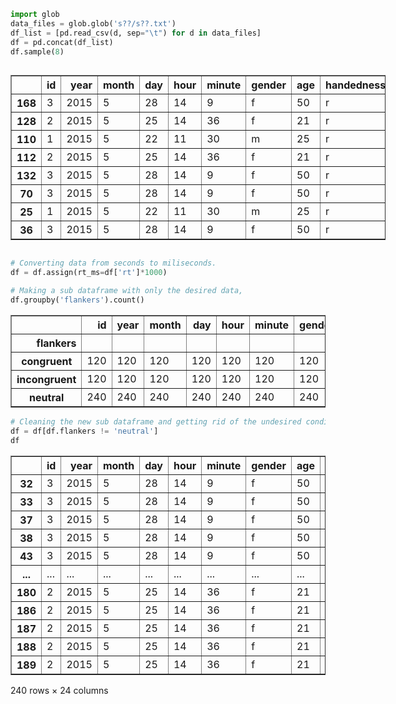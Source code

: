 ```python
import glob
data_files = glob.glob('s??/s??.txt')
df_list = [pd.read_csv(d, sep="\t") for d in data_files]
df = pd.concat(df_list)
df.sample(8)
```




<div>
<style scoped>
    .dataframe tbody tr th:only-of-type {
        vertical-align: middle;
    }

    .dataframe tbody tr th {
        vertical-align: top;
    }

    .dataframe thead th {
        text-align: right;
    }
</style>
<div style="width:600px; overflow-y:scroll; overflow-x:hidden !important;">
<table border="1" class="dataframe">
  <thead>
    <tr style="text-align: right;">
      <th></th>
      <th>id</th>
      <th>year</th>
      <th>month</th>
      <th>day</th>
      <th>hour</th>
      <th>minute</th>
      <th>gender</th>
      <th>age</th>
      <th>handedness</th>
      <th>wait</th>
      <th>block</th>
      <th>trial</th>
      <th>target_location</th>
      <th>target</th>
      <th>flankers</th>
      <th>rt</th>
      <th>response</th>
      <th>error</th>
      <th>pre_target_response</th>
      <th>ITI_response</th>
      <th>target_on_error</th>
    </tr>
  </thead>
  <tbody>
    <tr>
      <th>168</th>
      <td>3</td>
      <td>2015</td>
      <td>5</td>
      <td>28</td>
      <td>14</td>
      <td>9</td>
      <td>f</td>
      <td>50</td>
      <td>r</td>
      <td>6.539</td>
      <td>5</td>
      <td>9</td>
      <td>up</td>
      <td>black</td>
      <td>neutral</td>
      <td>0.377</td>
      <td>white</td>
      <td>False</td>
      <td>False</td>
      <td>False</td>
      <td>0.024</td>
    </tr>
    <tr>
      <th>128</th>
      <td>2</td>
      <td>2015</td>
      <td>5</td>
      <td>25</td>
      <td>14</td>
      <td>36</td>
      <td>f</td>
      <td>21</td>
      <td>r</td>
      <td>2.156</td>
      <td>4</td>
      <td>1</td>
      <td>right</td>
      <td>black</td>
      <td>neutral</td>
      <td>0.442</td>
      <td>black</td>
      <td>True</td>
      <td>False</td>
      <td>False</td>
      <td>0.024</td>
    </tr>
    <tr>
      <th>110</th>
      <td>1</td>
      <td>2015</td>
      <td>5</td>
      <td>22</td>
      <td>11</td>
      <td>30</td>
      <td>m</td>
      <td>25</td>
      <td>r</td>
      <td>1.392</td>
      <td>3</td>
      <td>15</td>
      <td>down</td>
      <td>white</td>
      <td>congruent</td>
      <td>0.378</td>
      <td>white</td>
      <td>True</td>
      <td>False</td>
      <td>False</td>
      <td>0.024</td>
    </tr>
    <tr>
      <th>112</th>
      <td>2</td>
      <td>2015</td>
      <td>5</td>
      <td>25</td>
      <td>14</td>
      <td>36</td>
      <td>f</td>
      <td>21</td>
      <td>r</td>
      <td>12.508</td>
      <td>3</td>
      <td>17</td>
      <td>right</td>
      <td>white</td>
      <td>incongruent</td>
      <td>0.475</td>
      <td>black</td>
      <td>False</td>
      <td>False</td>
      <td>False</td>
      <td>0.024</td>
    </tr>
    <tr>
      <th>132</th>
      <td>3</td>
      <td>2015</td>
      <td>5</td>
      <td>28</td>
      <td>14</td>
      <td>9</td>
      <td>f</td>
      <td>50</td>
      <td>r</td>
      <td>1.631</td>
      <td>4</td>
      <td>5</td>
      <td>down</td>
      <td>black</td>
      <td>incongruent</td>
      <td>0.501</td>
      <td>black</td>
      <td>True</td>
      <td>False</td>
      <td>False</td>
      <td>0.023</td>
    </tr>
    <tr>
      <th>70</th>
      <td>3</td>
      <td>2015</td>
      <td>5</td>
      <td>28</td>
      <td>14</td>
      <td>9</td>
      <td>f</td>
      <td>50</td>
      <td>r</td>
      <td>3.511</td>
      <td>2</td>
      <td>7</td>
      <td>left</td>
      <td>white</td>
      <td>incongruent</td>
      <td>0.586</td>
      <td>white</td>
      <td>True</td>
      <td>False</td>
      <td>False</td>
      <td>0.023</td>
    </tr>
    <tr>
      <th>25</th>
      <td>1</td>
      <td>2015</td>
      <td>5</td>
      <td>22</td>
      <td>11</td>
      <td>30</td>
      <td>m</td>
      <td>25</td>
      <td>r</td>
      <td>3.240</td>
      <td>practice</td>
      <td>26</td>
      <td>up</td>
      <td>white</td>
      <td>congruent</td>
      <td>0.425</td>
      <td>white</td>
      <td>True</td>
      <td>False</td>
      <td>False</td>
      <td>0.023</td>
    </tr>
    <tr>
      <th>36</th>
      <td>3</td>
      <td>2015</td>
      <td>5</td>
      <td>28</td>
      <td>14</td>
      <td>9</td>
      <td>f</td>
      <td>50</td>
      <td>r</td>
      <td>2.684</td>
      <td>1</td>
      <td>5</td>
      <td>right</td>
      <td>black</td>
      <td>neutral</td>
      <td>0.436</td>
      <td>black</td>
      <td>True</td>
      <td>False</td>
      <td>False</td>
      <td>0.024</td>
    </tr>
  </tbody>
</table>
</div>
</div>



```python
# Converting data from seconds to miliseconds.
df = df.assign(rt_ms=df['rt']*1000)
```


```python
# Making a sub dataframe with only the desired data,
df.groupby('flankers').count()
```




<div>
<style scoped>
    .dataframe tbody tr th:only-of-type {
        vertical-align: middle;
    }

    .dataframe tbody tr th {
        vertical-align: top;
    }

    .dataframe thead th {
        text-align: right;
    }
</style>
<table border="1" class="dataframe">
  <thead>
    <tr style="text-align: right;">
      <th></th>
      <th>id</th>
      <th>year</th>
      <th>month</th>
      <th>day</th>
      <th>hour</th>
      <th>minute</th>
      <th>gender</th>
      <th>age</th>
      <th>handedness</th>
      <th>wait</th>
      <th>block</th>
      <th>trial</th>
      <th>target_location</th>
      <th>target</th>
      <th>rt</th>
      <th>response</th>
      <th>error</th>
      <th>pre_target_response</th>
      <th>ITI_response</th>
      <th>target_on_error</th>
      <th>rt_ms</th>
      <th>log_rt</th>
      <th>rt_inv</th>
    </tr>
    <tr>
      <th>flankers</th>
      <th></th>
      <th></th>
      <th></th>
      <th></th>
      <th></th>
      <th></th>
      <th></th>
      <th></th>
      <th></th>
      <th></th>
      <th></th>
      <th></th>
      <th></th>
      <th></th>
      <th></th>
      <th></th>
      <th></th>
      <th></th>
      <th></th>
      <th></th>
      <th></th>
      <th></th>
      <th></th>
    </tr>
  </thead>
  <tbody>
    <tr>
      <th>congruent</th>
      <td>120</td>
      <td>120</td>
      <td>120</td>
      <td>120</td>
      <td>120</td>
      <td>120</td>
      <td>120</td>
      <td>120</td>
      <td>120</td>
      <td>120</td>
      <td>120</td>
      <td>120</td>
      <td>120</td>
      <td>120</td>
      <td>120</td>
      <td>120</td>
      <td>120</td>
      <td>120</td>
      <td>120</td>
      <td>120</td>
      <td>120</td>
      <td>120</td>
      <td>120</td>
    </tr>
    <tr>
      <th>incongruent</th>
      <td>120</td>
      <td>120</td>
      <td>120</td>
      <td>120</td>
      <td>120</td>
      <td>120</td>
      <td>120</td>
      <td>120</td>
      <td>120</td>
      <td>120</td>
      <td>120</td>
      <td>120</td>
      <td>120</td>
      <td>120</td>
      <td>120</td>
      <td>120</td>
      <td>120</td>
      <td>120</td>
      <td>120</td>
      <td>120</td>
      <td>120</td>
      <td>120</td>
      <td>120</td>
    </tr>
    <tr>
      <th>neutral</th>
      <td>240</td>
      <td>240</td>
      <td>240</td>
      <td>240</td>
      <td>240</td>
      <td>240</td>
      <td>240</td>
      <td>240</td>
      <td>240</td>
      <td>240</td>
      <td>240</td>
      <td>240</td>
      <td>240</td>
      <td>240</td>
      <td>240</td>
      <td>240</td>
      <td>240</td>
      <td>240</td>
      <td>240</td>
      <td>240</td>
      <td>240</td>
      <td>240</td>
      <td>240</td>
    </tr>
  </tbody>
</table>
</div>




```python
# Cleaning the new sub dataframe and getting rid of the undesired condition.
df = df[df.flankers != 'neutral']
df
```




<div>
<style scoped>
    .dataframe tbody tr th:only-of-type {
        vertical-align: middle;
    }

    .dataframe tbody tr th {
        vertical-align: top;
    }

    .dataframe thead th {
        text-align: right;
    }
</style>
<table border="1" class="dataframe">
  <thead>
    <tr style="text-align: right;">
      <th></th>
      <th>id</th>
      <th>year</th>
      <th>month</th>
      <th>day</th>
      <th>hour</th>
      <th>minute</th>
      <th>gender</th>
      <th>age</th>
      <th>handedness</th>
      <th>wait</th>
      <th>block</th>
      <th>trial</th>
      <th>target_location</th>
      <th>target</th>
      <th>flankers</th>
      <th>rt</th>
      <th>response</th>
      <th>error</th>
      <th>pre_target_response</th>
      <th>ITI_response</th>
      <th>target_on_error</th>
      <th>rt_ms</th>
      <th>log_rt</th>
      <th>rt_inv</th>
    </tr>
  </thead>
  <tbody>
    <tr>
      <th>32</th>
      <td>3</td>
      <td>2015</td>
      <td>5</td>
      <td>28</td>
      <td>14</td>
      <td>9</td>
      <td>f</td>
      <td>50</td>
      <td>r</td>
      <td>2.684</td>
      <td>1</td>
      <td>1</td>
      <td>down</td>
      <td>white</td>
      <td>incongruent</td>
      <td>0.480</td>
      <td>white</td>
      <td>True</td>
      <td>False</td>
      <td>False</td>
      <td>0.023</td>
      <td>480.0</td>
      <td>6.173786</td>
      <td>2.083333</td>
    </tr>
    <tr>
      <th>33</th>
      <td>3</td>
      <td>2015</td>
      <td>5</td>
      <td>28</td>
      <td>14</td>
      <td>9</td>
      <td>f</td>
      <td>50</td>
      <td>r</td>
      <td>2.684</td>
      <td>1</td>
      <td>2</td>
      <td>left</td>
      <td>black</td>
      <td>incongruent</td>
      <td>0.481</td>
      <td>white</td>
      <td>False</td>
      <td>False</td>
      <td>False</td>
      <td>0.024</td>
      <td>481.0</td>
      <td>6.175867</td>
      <td>2.079002</td>
    </tr>
    <tr>
      <th>37</th>
      <td>3</td>
      <td>2015</td>
      <td>5</td>
      <td>28</td>
      <td>14</td>
      <td>9</td>
      <td>f</td>
      <td>50</td>
      <td>r</td>
      <td>2.684</td>
      <td>1</td>
      <td>6</td>
      <td>up</td>
      <td>black</td>
      <td>incongruent</td>
      <td>0.483</td>
      <td>black</td>
      <td>True</td>
      <td>False</td>
      <td>False</td>
      <td>0.022</td>
      <td>483.0</td>
      <td>6.180017</td>
      <td>2.070393</td>
    </tr>
    <tr>
      <th>38</th>
      <td>3</td>
      <td>2015</td>
      <td>5</td>
      <td>28</td>
      <td>14</td>
      <td>9</td>
      <td>f</td>
      <td>50</td>
      <td>r</td>
      <td>2.684</td>
      <td>1</td>
      <td>7</td>
      <td>right</td>
      <td>white</td>
      <td>congruent</td>
      <td>0.390</td>
      <td>white</td>
      <td>True</td>
      <td>False</td>
      <td>False</td>
      <td>0.023</td>
      <td>390.0</td>
      <td>5.966147</td>
      <td>2.564103</td>
    </tr>
    <tr>
      <th>43</th>
      <td>3</td>
      <td>2015</td>
      <td>5</td>
      <td>28</td>
      <td>14</td>
      <td>9</td>
      <td>f</td>
      <td>50</td>
      <td>r</td>
      <td>2.684</td>
      <td>1</td>
      <td>12</td>
      <td>left</td>
      <td>white</td>
      <td>incongruent</td>
      <td>0.538</td>
      <td>white</td>
      <td>True</td>
      <td>False</td>
      <td>False</td>
      <td>0.023</td>
      <td>538.0</td>
      <td>6.287859</td>
      <td>1.858736</td>
    </tr>
    <tr>
      <th>...</th>
      <td>...</td>
      <td>...</td>
      <td>...</td>
      <td>...</td>
      <td>...</td>
      <td>...</td>
      <td>...</td>
      <td>...</td>
      <td>...</td>
      <td>...</td>
      <td>...</td>
      <td>...</td>
      <td>...</td>
      <td>...</td>
      <td>...</td>
      <td>...</td>
      <td>...</td>
      <td>...</td>
      <td>...</td>
      <td>...</td>
      <td>...</td>
      <td>...</td>
      <td>...</td>
      <td>...</td>
    </tr>
    <tr>
      <th>180</th>
      <td>2</td>
      <td>2015</td>
      <td>5</td>
      <td>25</td>
      <td>14</td>
      <td>36</td>
      <td>f</td>
      <td>21</td>
      <td>r</td>
      <td>3.096</td>
      <td>5</td>
      <td>21</td>
      <td>down</td>
      <td>white</td>
      <td>incongruent</td>
      <td>0.836</td>
      <td>white</td>
      <td>True</td>
      <td>False</td>
      <td>False</td>
      <td>0.024</td>
      <td>836.0</td>
      <td>6.728629</td>
      <td>1.196172</td>
    </tr>
    <tr>
      <th>186</th>
      <td>2</td>
      <td>2015</td>
      <td>5</td>
      <td>25</td>
      <td>14</td>
      <td>36</td>
      <td>f</td>
      <td>21</td>
      <td>r</td>
      <td>3.096</td>
      <td>5</td>
      <td>27</td>
      <td>down</td>
      <td>white</td>
      <td>congruent</td>
      <td>0.416</td>
      <td>white</td>
      <td>True</td>
      <td>False</td>
      <td>False</td>
      <td>0.024</td>
      <td>416.0</td>
      <td>6.030685</td>
      <td>2.403846</td>
    </tr>
    <tr>
      <th>187</th>
      <td>2</td>
      <td>2015</td>
      <td>5</td>
      <td>25</td>
      <td>14</td>
      <td>36</td>
      <td>f</td>
      <td>21</td>
      <td>r</td>
      <td>3.096</td>
      <td>5</td>
      <td>28</td>
      <td>left</td>
      <td>white</td>
      <td>congruent</td>
      <td>0.416</td>
      <td>white</td>
      <td>True</td>
      <td>False</td>
      <td>False</td>
      <td>0.024</td>
      <td>416.0</td>
      <td>6.030685</td>
      <td>2.403846</td>
    </tr>
    <tr>
      <th>188</th>
      <td>2</td>
      <td>2015</td>
      <td>5</td>
      <td>25</td>
      <td>14</td>
      <td>36</td>
      <td>f</td>
      <td>21</td>
      <td>r</td>
      <td>3.096</td>
      <td>5</td>
      <td>29</td>
      <td>right</td>
      <td>white</td>
      <td>congruent</td>
      <td>0.408</td>
      <td>white</td>
      <td>True</td>
      <td>False</td>
      <td>False</td>
      <td>0.024</td>
      <td>408.0</td>
      <td>6.011267</td>
      <td>2.450980</td>
    </tr>
    <tr>
      <th>189</th>
      <td>2</td>
      <td>2015</td>
      <td>5</td>
      <td>25</td>
      <td>14</td>
      <td>36</td>
      <td>f</td>
      <td>21</td>
      <td>r</td>
      <td>3.096</td>
      <td>5</td>
      <td>30</td>
      <td>up</td>
      <td>black</td>
      <td>incongruent</td>
      <td>0.644</td>
      <td>black</td>
      <td>True</td>
      <td>False</td>
      <td>False</td>
      <td>0.024</td>
      <td>644.0</td>
      <td>6.467699</td>
      <td>1.552795</td>
    </tr>
  </tbody>
</table>
<p>240 rows × 24 columns</p>
</div>



